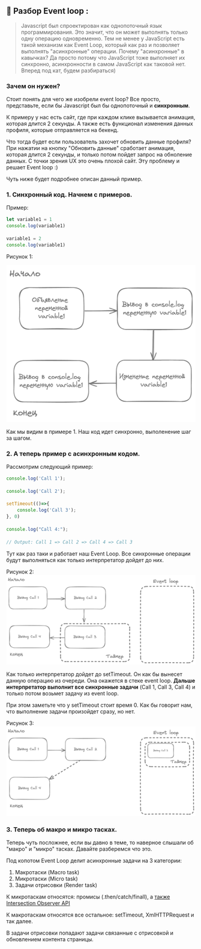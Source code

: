 ## 🔄 Разбор Event loop :

> Javascript был спроектирован как однопоточный язык программирования. Это значит, что он может выполнять только одну операцию одновременно. Тем не менее у JavaScript есть такой механизм как Event Loop, который как раз и позволяет выполнять "асинхронные" операции. Почему "асинхронные" в кавычках? Да просто потому что JavaScript тоже выполняет их синхронно, асинхронности в самом JavaScript как таковой нет. Вперед под кат, будем разбираться)

### Зачем он нужен?
Стоит понять для чего же изобрели event loop? Все просто, представьте, если бы Javascript был бы однопоточный и **синхронным**. 

К примеру у нас есть сайт, где при каждом клике вызывается анимация, которая длится 2 секунды. А также есть функционал изменения данных профиля, которые отправляется на бекенд.

Что тогда будет если пользователь захочет обновить данные профиля? При нажатии на кнопку "Обновить данные" сработает анимация, которая длится 2 секунды, и только потом пойдет запрос на обноление данных.
С точки зрения UX это очень плохой сайт. Эту проблему и решает Event loop :) 

Чуть ниже будет подробнее описан данный пример.

### 1. Синхронный код. Начнем с примеров.

Пример:

```js
let variable1 = 1
console.log(variable1)

variable1 = 2
console.log(variable1)
```

Рисунок 1: 

![alt text](./images/event-loop_1.png)

Как мы видим в примере 1. Наш код идет синхронно, выполенение шаг за шагом. 

### 2. А теперь пример с асинхронным кодом. 

Рассмотрим следующий пример:

```js
console.log('Call 1');

console.log('Call 2');

setTimeout(()=>{
    console.log('Call 3');
}, 0)

console.log("Call 4:");

// Output: Call 1 => Call 2 => Call 4 => Call 3
```
Тут как раз таки и работает наш Event Loop. Все синхронные операции будут выполняться как только интерпретатор дойдет до них.

Рисунок 2: 
![alt text](./images/event-loop_2.png)

Как только интерпретатор дойдет до setTimeout. Он как бы вынесет данную операцию из очереди. Она окажется в стеке event loop. **Дальше интерпретатор выполнит все синхронные задачи** (Call 1, Call 3, Call 4) и только потом возьмет задачу из event loop.

При этом заметьте что у setTimeout стоит время 0. Как бы говорит нам, что выполнение задачи произойдет сразу, но нет. 

Рисунок 3: 
![alt text](./images/event-loop_3.png)

### 3. Теперь об макро и микро тасках.
Теперь чуть посложнее, если вы давно в теме, то наверное слышали об "макро" и "микро" тасках. Давайте разберемся что это.

Под копотом Event Loop делит асинхронные задачи на 3 категории: 

1. Макротаски (Macro task)
2. Микротаски (Micro task)
3. Задачи отрисовки (Render task)

<!--todo: Побольше описать что относится к макротаскам -->
К микротаскам относятся:  промисы (.then/catch/finall), а [также Intersection Observer API](https://developer.mozilla.org/en-US/docs/Web/API/Intersection_Observer_API)

К макротаскам относятся все остальное: setTimeout, XmlHTTPRequest и так далее.

В задачи отрисовки попадают задачи связанные с отрисовкой и обновлением контента страницы.





<!-- todo: ? -->
<!-- ```js
const onClickButton = () => {
    setTimeout(()=>{
        animation.start()
    }, 2 * 1000)

    animation.stop()

    fetch('https://api/user/update', options)
}
```

Есть функций onClickButton, которая при вызове запускает анимацию на 2 секунды и после нее идет запрос на сервер.   -->

